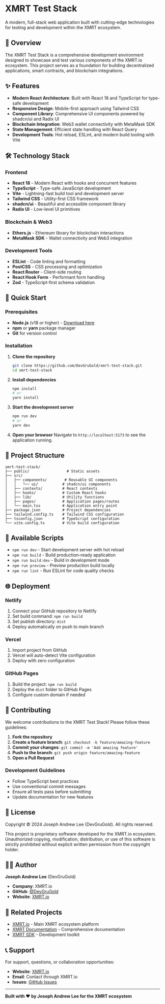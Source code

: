 # XMRT Test Stack

A modern, full-stack web application built with cutting-edge technologies for testing and development within the XMRT ecosystem.

## 🚀 Overview

The XMRT Test Stack is a comprehensive development environment designed to showcase and test various components of the XMRT.io ecosystem. This project serves as a foundation for building decentralized applications, smart contracts, and blockchain integrations.

## ✨ Features

- **Modern React Architecture**: Built with React 18 and TypeScript for type-safe development
- **Responsive Design**: Mobile-first approach using Tailwind CSS
- **Component Library**: Comprehensive UI components powered by shadcn/ui and Radix UI
- **Blockchain Integration**: Web3 wallet connectivity with MetaMask SDK
- **State Management**: Efficient state handling with React Query
- **Development Tools**: Hot reload, ESLint, and modern build tooling with Vite

## 🛠️ Technology Stack

### Frontend
- **React 18** - Modern React with hooks and concurrent features
- **TypeScript** - Type-safe JavaScript development
- **Vite** - Lightning-fast build tool and development server
- **Tailwind CSS** - Utility-first CSS framework
- **shadcn/ui** - Beautiful and accessible component library
- **Radix UI** - Low-level UI primitives

### Blockchain & Web3
- **Ethers.js** - Ethereum library for blockchain interactions
- **MetaMask SDK** - Wallet connectivity and Web3 integration

### Development Tools
- **ESLint** - Code linting and formatting
- **PostCSS** - CSS processing and optimization
- **React Router** - Client-side routing
- **React Hook Form** - Performant form handling
- **Zod** - TypeScript-first schema validation

## 🚀 Quick Start

### Prerequisites

- **Node.js** (v18 or higher) - [Download here](https://nodejs.org/)
- **npm** or **yarn** package manager
- **Git** for version control

### Installation

1. **Clone the repository**
   ```bash
   git clone https://github.com/DevGruGold/xmrt-test-stack.git
   cd xmrt-test-stack
   ```

2. **Install dependencies**
   ```bash
   npm install
   # or
   yarn install
   ```

3. **Start the development server**
   ```bash
   npm run dev
   # or
   yarn dev
   ```

4. **Open your browser**
   Navigate to `http://localhost:5173` to see the application running.

## 📁 Project Structure

```
xmrt-test-stack/
├── public/                 # Static assets
├── src/
│   ├── components/        # Reusable UI components
│   │   └── ui/           # shadcn/ui components
│   ├── contexts/         # React contexts
│   ├── hooks/            # Custom React hooks
│   ├── lib/              # Utility functions
│   ├── pages/            # Application pages/routes
│   └── main.tsx          # Application entry point
├── package.json          # Project dependencies
├── tailwind.config.ts    # Tailwind CSS configuration
├── tsconfig.json         # TypeScript configuration
└── vite.config.ts        # Vite build configuration
```

## 🔧 Available Scripts

- `npm run dev` - Start development server with hot reload
- `npm run build` - Build production-ready application
- `npm run build:dev` - Build in development mode
- `npm run preview` - Preview production build locally
- `npm run lint` - Run ESLint for code quality checks

## 🌐 Deployment

### Netlify
1. Connect your GitHub repository to Netlify
2. Set build command: `npm run build`
3. Set publish directory: `dist`
4. Deploy automatically on push to main branch

### Vercel
1. Import project from GitHub
2. Vercel will auto-detect Vite configuration
3. Deploy with zero configuration

### GitHub Pages
1. Build the project: `npm run build`
2. Deploy the `dist` folder to GitHub Pages
3. Configure custom domain if needed

## 🤝 Contributing

We welcome contributions to the XMRT Test Stack! Please follow these guidelines:

1. **Fork the repository**
2. **Create a feature branch**: `git checkout -b feature/amazing-feature`
3. **Commit your changes**: `git commit -m 'Add amazing feature'`
4. **Push to the branch**: `git push origin feature/amazing-feature`
5. **Open a Pull Request**

### Development Guidelines
- Follow TypeScript best practices
- Use conventional commit messages
- Ensure all tests pass before submitting
- Update documentation for new features

## 📄 License

Copyright © 2024 Joseph Andrew Lee (DevGruGold). All rights reserved.

This project is proprietary software developed for the XMRT.io ecosystem. Unauthorized copying, modification, distribution, or use of this software is strictly prohibited without explicit written permission from the copyright holder.

## 👨‍💻 Author

**Joseph Andrew Lee** (DevGruGold)
- **Company**: XMRT.io
- **GitHub**: [@DevGruGold](https://github.com/DevGruGold)
- **Website**: [XMRT.io](https://xmrt.io)

## 🔗 Related Projects

- [XMRT.io](https://xmrt.io) - Main XMRT ecosystem platform
- [XMRT Documentation](https://docs.xmrt.io) - Comprehensive documentation
- [XMRT SDK](https://github.com/DevGruGold/xmrt-sdk) - Development toolkit

## 📞 Support

For support, questions, or collaboration opportunities:

- **Website**: [XMRT.io](https://xmrt.io)
- **Email**: Contact through XMRT.io
- **Issues**: [GitHub Issues](https://github.com/DevGruGold/xmrt-test-stack/issues)

---

**Built with ❤️ by Joseph Andrew Lee for the XMRT ecosystem**
